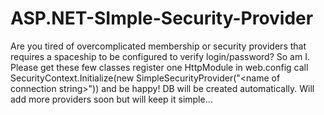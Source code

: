 ASP.NET-SImple-Security-Provider
================================

Are you tired of overcomplicated membership or security providers that requires a spaceship to be configured to verify login/password? So am I. Please get these few classes register one HttpModule in web.config call SecurityContext.Initialize(new SimpleSecurityProvider("&lt;name of connection string>")) and be happy! DB will be created automatically. Will add more providers soon but will keep it simple…
